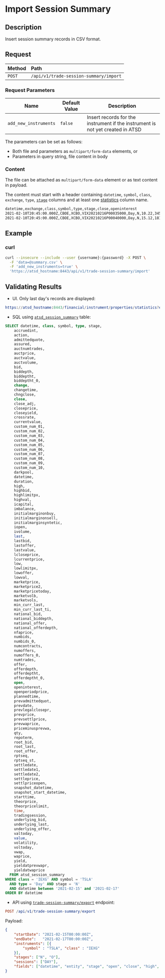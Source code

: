 # Import Session Summary

## Description

Insert session summary records in CSV format.

## Request

| **Method** | **Path** |
|:---|:---|
| `POST` | `/api/v1/trade-session-summary/import` |

### Request Parameters

| Name | Default Value | Description |
|---|---|---|
| `add_new_instruments` | `false` | Insert records for the instrument if the instrument is not yet created in ATSD |

The parameters can be set as follows:

* Both file and parameters as `multipart/form-data` elements, or
* Parameters in query string, file content in body

### Content

The file can be attached as `multipart/form-data` element or as text content in payload.

The content must start with a header containing `datetime`, `symbol`, `class`, `exchange`, `type`, [`stage`](command-trade-insert.md#trading-session-codes) columns and at least one [statistics](statistics-fields.md) column name.

```txt
datetime,exchange,class,symbol,type,stage,close,openinterest
2021-02-10T20:45:00.000Z,CBOE,XCBO,VIX20210216P00035000,Day,N,10.22,34502
2021-02-10T20:45:00.000Z,CBOE,XCBO,VIX20210216P00040000,Day,N,15.12,18103
```

## Example

### curl

```sh
curl --insecure --include --user {username}:{password} -X POST \
  -F 'data=@summary.csv' \
  -F 'add_new_instruments=true' \
  'https://atsd_hostname:8443/api/v1/trade-session-summary/import'
```

## Validating Results

* UI. Only last day's records are displayed:

```elm
https://atsd_hostname:8443/financial/instrument/properties/statistics?entity=TSLA_[IEXG]
```

* SQL using [`atsd_session_summary`](./sql.md#atsd_trade-table) table:

```sql
SELECT datetime, class, symbol, type, stage,
    accruedint,
    action,
    admittedquote,
    assured,
    auctnumtrades,
    auctprice,
    auctvalue,
    auctvolume,
    bid,
    biddepth,
    biddeptht,
    biddeptht_0,
    change,
    changetime,
    chngclose,
    close,
    close_adj,
    closeprice,
    closeyield,
    crossrate,
    currentvalue,
    custom_num_01,
    custom_num_02,
    custom_num_03,
    custom_num_04,
    custom_num_05,
    custom_num_06,
    custom_num_07,
    custom_num_08,
    custom_num_09,
    custom_num_10,
    darkpool,
    datetime,  
    duration,
    high,
    highbid,
    highlimitpx,
    highval,
    icapital,
    imbalance,
    initialmarginonbuy,
    initialmarginonsell,
    initialmarginsyntetic,
    iopen,
    ivolume,
    last,
    lastbid,
    lastoffer,
    lastvalue,
    lcloseprice,
    lcurrentprice,
    low,
    lowlimitpx,
    lowoffer,
    lowval,
    marketprice,
    marketprice2,
    marketpricetoday,
    marketvolb,
    marketvols,
    min_curr_last,
    min_curr_last_ti,
    national_bid,
    national_biddepth,
    national_offer,
    national_offerdepth,
    nfaprice,
    numbids,
    numbids_0,
    numcontracts,
    numoffers,
    numoffers_0,
    numtrades,
    offer,
    offerdepth,
    offerdeptht,
    offerdeptht_0,
    open,
    openinterest,
    openperiodprice,
    plannedtime,
    prevadmittedquot,
    prevdate,
    prevlegalclosepr,
    prevprice,
    prevsettlprice,
    prevwaprice,
    priceminusprevwa,
    qty,
    repoterm,
    root_bid,
    root_last,
    root_offer,
    rptseq,
    rptseq_st,
    settledate,
    settledate1,
    settledate2,
    settleprice,
    settlpriceopen,
    snapshot_datetime,
    snapshot_start_datetime,
    starttime,
    theorprice,
    theorpricelimit,
    time,
    tradingsession,
    underlying_bid,
    underlying_last,
    underlying_offer,
    valtoday,
    value,
    volatility,
    voltoday,
    vwap,
    waprice,
    yield,
    yieldatprevwapr,
    yieldatwaprice
  FROM atsd_session_summary
WHERE class = 'IEXG' AND symbol = 'TSLA'
  AND type = 'Day' AND stage = 'N'
  AND datetime between '2021-02-15' and '2021-02-17'
ORDER BY datetime
```

* API using [`trade-session-summary/export`](./session-summary-export.md) endpoint:

```elm
POST /api/v1/trade-session-summary/export
```

Payload:

```json
{
    "startDate": "2021-02-15T00:00:00Z",
    "endDate":   "2021-02-17T00:00:00Z",
    "instruments": [{
        "symbol" : "TSLA", "class" : "IEXG"
    }],
    "stages": ["N", "O"],
    "sessions": ["DAY"],
    "fields": ["datetime", "entity", "stage", "open", "close", "high", "low", "voltoday"]
}
```